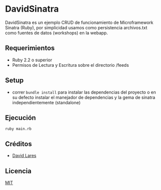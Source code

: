 # DavidSinatra

DavidSinatra es un ejemplo CRUD de funcionamiento de Microframework Sinatra (Ruby), por simplicidad usamos como
persistencia archivos.txt como fuentes de datos (workshops) en la webapp.

## Requerimientos

-	Ruby 2.2 o superior
-	Permisos de Lectura y Escritura sobre el directorio /feeds	

## Setup

- correr ```bundle install``` para instalar las dependencias del proyecto o en su defecto instalar 
  el manejador de dependencias y la gema de sinatra independientemente (standalone)

## Ejecución

```
ruby main.rb
```

## Créditos
- [David Lares](https://twitter.com/davidlares3)

## Licencia

[MIT](https://opensource.org/licenses/MIT)